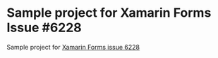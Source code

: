 # Sample project for Xamarin Forms Issue #6228
Sample project for [Xamarin Forms issue 6228](https://github.com/xamarin/Xamarin.Forms/issues/6228)
